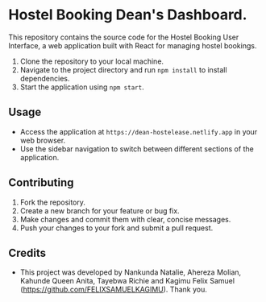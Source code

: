 # Hostel Booking Dean's Dashboard.

This repository contains the source code for the Hostel Booking User Interface, a web application built with React for managing hostel bookings.

1. Clone the repository to your local machine.
2. Navigate to the project directory and run `npm install` to install dependencies.
3. Start the application using `npm start`.

## Usage

- Access the application at `https://dean-hostelease.netlify.app` in your web browser.
- Use the sidebar navigation to switch between different sections of the application.

## Contributing

1. Fork the repository.
2. Create a new branch for your feature or bug fix.
3. Make changes and commit them with clear, concise messages.
4. Push your changes to your fork and submit a pull request.

## Credits

- This project was developed by Nankunda Natalie, Ahereza Molian, Kahunde Queen Anita, Tayebwa Richie and Kagimu Felix Samuel (https://github.com/FELIXSAMUELKAGIMU).
Thank you.